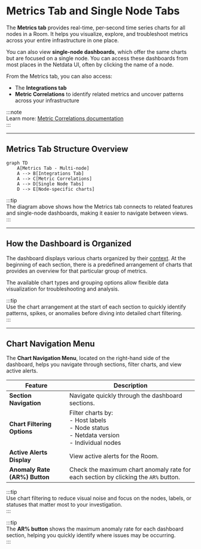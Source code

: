 # **Metrics Tab and Single Node Tabs**

The **Metrics tab** provides real-time, per-second time series charts for all nodes in a Room. It helps you visualize, explore, and troubleshoot metrics across your entire infrastructure in one place.

You can also view **single-node dashboards**, which offer the same charts but are focused on a single node. You can access these dashboards from most places in the Netdata UI, often by clicking the name of a node.

From the Metrics tab, you can also access:
- The **Integrations tab**
- **Metric Correlations** to identify related metrics and uncover patterns across your infrastructure

:::note  
Learn more: [Metric Correlations documentation](/docs/metric-correlations.md)  
:::

---

## **Metrics Tab Structure Overview**

```mermaid
graph TD
    A[Metrics Tab - Multi-node]
    A --> B[Integrations Tab]
    A --> C[Metric Correlations]
    A --> D[Single Node Tabs]
    D --> E[Node-specific charts]
```

:::tip  
The diagram above shows how the Metrics tab connects to related features and single-node dashboards, making it easier to navigate between views.  
:::

---

## **How the Dashboard is Organized**

The dashboard displays various charts organized by their [context](/docs/dashboards-and-charts/netdata-charts.md#contexts). At the beginning of each section, there is a predefined arrangement of charts that provides an overview for that particular group of metrics.

The available chart types and grouping options allow flexible data visualization for troubleshooting and analysis.

:::tip  
Use the chart arrangement at the start of each section to quickly identify patterns, spikes, or anomalies before diving into detailed chart filtering.  
:::

---

## **Chart Navigation Menu**

The **Chart Navigation Menu**, located on the right-hand side of the dashboard, helps you navigate through sections, filter charts, and view active alerts.

| Feature                        | Description                                                           |
|----------------------------------|-----------------------------------------------------------------------|
| **Section Navigation**          | Navigate quickly through the dashboard sections.                     |
| **Chart Filtering Options**     | Filter charts by:  <br/> - Host labels  <br/> - Node status  <br/> - Netdata version  <br/> - Individual nodes |
| **Active Alerts Display**       | View active alerts for the Room.                                      |
| **Anomaly Rate (AR%) Button**   | Check the maximum chart anomaly rate for each section by clicking the `AR%` button. |

:::tip  
Use chart filtering to reduce visual noise and focus on the nodes, labels, or statuses that matter most to your investigation.  
:::

:::tip  
The **AR% button** shows the maximum anomaly rate for each dashboard section, helping you quickly identify where issues may be occurring.  
:::